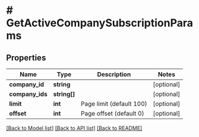 # # GetActiveCompanySubscriptionParams

## Properties

Name | Type | Description | Notes
------------ | ------------- | ------------- | -------------
**company_id** | **string** |  | [optional]
**company_ids** | **string[]** |  | [optional]
**limit** | **int** | Page limit (default 100) | [optional]
**offset** | **int** | Page offset (default 0) | [optional]

[[Back to Model list]](../../README.md#models) [[Back to API list]](../../README.md#endpoints) [[Back to README]](../../README.md)
